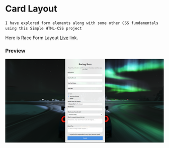 # Card Layout

`I have explored form elements along with some other CSS fundamentals using this Simple HTML-CSS project`

Here is Race Form Layout [Live](https://formofrace.netlify.app/) link.

### Preview
![preview](./images/image.png)